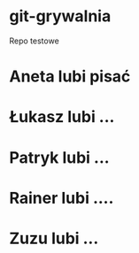 # git-grywalnia
Repo testowe

# Aneta lubi pisać
# Łukasz lubi ...
# Patryk lubi ...
# Rainer lubi ....
# Zuzu lubi ...
